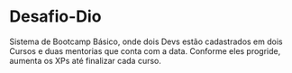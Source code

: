 # Desafio-Dio
Sistema de Bootcamp Básico, onde dois Devs estão cadastrados em dois Cursos e duas mentorias que conta com a data.  Conforme eles progride, aumenta os XPs até finalizar cada curso.   
